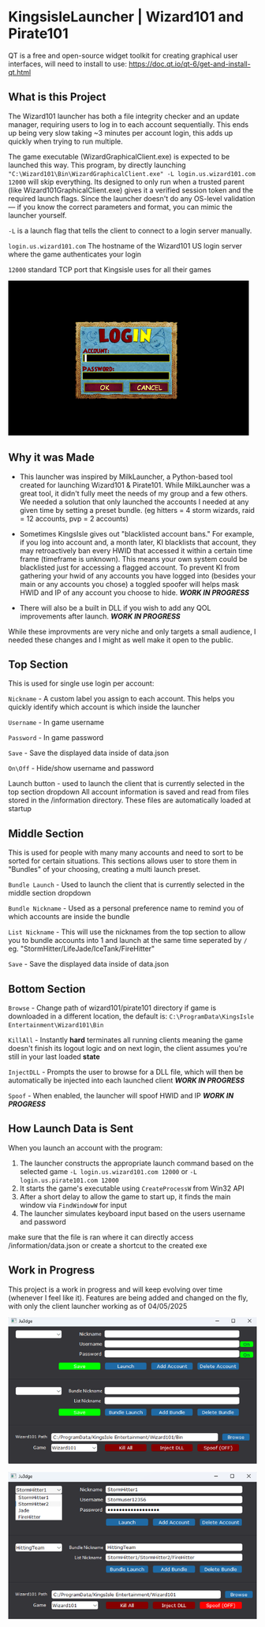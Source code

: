 # KingsisleLauncher | Wizard101 and Pirate101

QT is a free and open-source widget toolkit for creating graphical user interfaces, will need to install to use:
https://doc.qt.io/qt-6/get-and-install-qt.html

## What is this Project

The Wizard101 launcher has both a file integrity checker and an update manager, requiring users to log in to each account sequentially. 
This ends up being very slow taking ~3 minutes per account login, this adds up quickly when trying to run multiple.

The game executable (WizardGraphicalClient.exe) is expected to be launched this way. 
This program, by directly launching `"C:\Wizard101\Bin\WizardGraphicalClient.exe" -L login.us.wizard101.com 12000` will skip everything. 
Its designed to only run when a trusted parent (like Wizard101GraphicalClient.exe) gives it a verified session token and the required launch flags.
Since the launcher doesn't do any OS-level validation — if you know the correct parameters and format, you can mimic the launcher yourself.

`-L` is a launch flag that tells the client to connect to a login server manually. 

`login.us.wizard101.com` The hostname of the Wizard101 US login server where the game authenticates your login

`12000` standard TCP port that Kingsisle uses for all their games

![QuickLauncher Screenshot](KingsisleLauncher/images/login.png) 

## Why it was Made

- This launcher was inspired by MilkLauncher, a Python-based tool created for launching Wizard101 & Pirate101. 
While MilkLauncher was a great tool, it didn't fully meet the needs of my group and a few others. 
We needed a solution that only launched the accounts I needed at any given time by setting a preset bundle. (eg hitters = 4 storm wizards, raid = 12 accounts, pvp = 2 accounts)

- Sometimes KingsIsle gives out "blacklisted account bans." For example, if you log into account and, a month later, KI blacklists that account, they may retroactively ban every HWID that accessed it within a certain time frame (timeframe is unknown). 
This means your own system could be blacklisted just for accessing a flagged account. 
To prevent KI from gathering your hwid of any accounts you have logged into (besides your main or any accounts you chose) a toggled spoofer will helps mask HWID and IP of any account you choose to hide.
***WORK IN PROGRESS***

- There will also be a built in DLL if you wish to add any QOL improvements after launch. ***WORK IN PROGRESS***

While these improvments are very niche and only targets a small audience, I needed these changes and I might as well make it open to the public.


## Top Section
This is used for single use login per account:

`Nickname` - A custom label you assign to each account. This helps you quickly identify which account is which inside the launcher

`Username` - In game username

`Password` - In game password

`Save`     - Save the displayed data inside of data.json

`On\Off`   - Hide/show username and password

Launch button - used to launch the client that is currently selected in the top section dropdown
All account information is saved and read from files stored in the /information directory. These files are automatically loaded at startup

## Middle Section
This is used for people with many many accounts and need to sort to be sorted for certain situations. This sections allows user to store them in "Bundles" of your choosing, creating a multi launch preset.

`Bundle Launch`   - Used to launch the client that is currently selected in the middle section dropdown

`Bundle Nickname` - Used as a personal preference name to remind you of which accounts are inside the bundle

`List Nickname`   - This will use the nicknames from the top section to allow you to bundle accounts into 1 and launch at the same time seperated by `/`
	eg. "StormHitter/LifeJade/IceTank/FireHitter"

`Save` - Save the displayed data inside of data.json

## Bottom Section

`Browse`    - Change path of wizard101/pirate101 directory if game is downloaded in a different location, the default is: `C:\ProgramData\KingsIsle Entertainment\Wizard101\Bin`

`KillAll`   - Instantly **hard** terminates all running clients meaning the game doesn't finish its logout logic and on next login, the client assumes you're still in your last loaded **state**

`InjectDLL` - Prompts the user to browse for a DLL file, which will then be automatically be injected into each launched client ***WORK IN PROGRESS***

`Spoof`     - When enabled, the launcher will spoof HWID and IP  ***WORK IN PROGRESS***


## How Launch Data is Sent
When you launch an account with the program:
1. The launcher constructs the appropriate launch command based on the selected game `-L login.us.wizard101.com 12000` or `-L login.us.pirate101.com 12000` 
2. It starts the game's executable using `CreateProcessW` from Win32 API
3. After a short delay to allow the game to start up, it finds the main window via `FindWindowW` for input
4. The launcher simulates keyboard input based on the users username and password

make sure that the file is ran where it can directly access /information/data.json or create a shortcut to the created exe

## Work in Progress
This project is a work in progress and will keep evolving over time (whenever I feel like it). Features are being added and changed on the fly, with only the client launcher working as of 04/05/2025

![QuickLauncher Picture](KingsisleLauncher/images/emptySS.png)

![QuickLauncher Picture](KingsisleLauncher/images/full.png)
